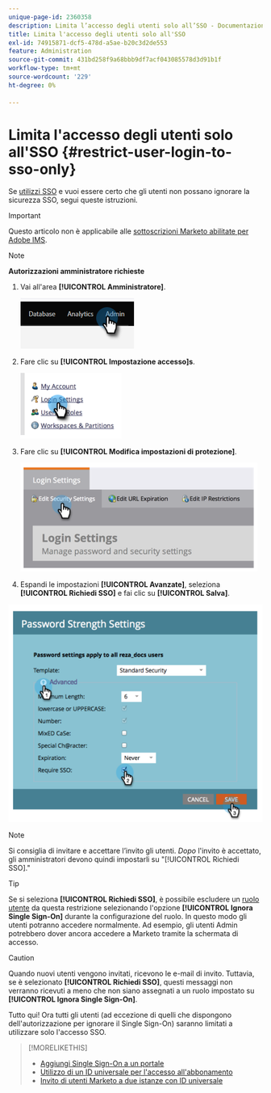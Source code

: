 ```yaml
---
unique-page-id: 2360358
description: Limita l’accesso degli utenti solo all’SSO - Documentazione di Marketo - Documentazione del prodotto
title: Limita l'accesso degli utenti solo all'SSO
exl-id: 74915871-dcf5-478d-a5ae-b20c3d2de553
feature: Administration
source-git-commit: 431bd258f9a68bbb9df7acf043085578d3d91b1f
workflow-type: tm+mt
source-wordcount: '229'
ht-degree: 0%

---
```


# Limita l&#39;accesso degli utenti solo all&#39;SSO {#restrict-user-login-to-sso-only}

Se [utilizzi SSO](/help/marketo/product-docs/administration/additional-integrations/add-single-sign-on-to-a-portal.md) e vuoi essere certo che gli utenti non possano ignorare la sicurezza SSO, segui queste istruzioni.

>[!IMPORTANT]
>
>Questo articolo non è applicabile alle [sottoscrizioni Marketo abilitate per Adobe IMS](/help/marketo/product-docs/administration/marketo-with-adobe-identity/adobe-identity-management-overview.md).

>[!NOTE]
>
>**Autorizzazioni amministratore richieste**

1. Vai all&#39;area **[!UICONTROL Amministratore]**.

   ![](assets/restrict-user-login-to-sso-only-1.png)

1. Fare clic su **[!UICONTROL Impostazione accesso]s**.

   ![](assets/restrict-user-login-to-sso-only-2.png)

1. Fare clic su **[!UICONTROL Modifica impostazioni di protezione]**.

   ![](assets/restrict-user-login-to-sso-only-3.png)

1. Espandi le impostazioni **[!UICONTROL Avanzate]**, seleziona **[!UICONTROL Richiedi SSO]** e fai clic su **[!UICONTROL Salva]**.

![](assets/restrict-user-login-to-sso-only-4.png)

>[!NOTE]
>
>Si consiglia di invitare e accettare l’invito gli utenti. _Dopo_ l&#39;invito è accettato, gli amministratori devono quindi impostarli su &quot;[!UICONTROL Richiedi SSO].&quot;

>[!TIP]
>
>Se si seleziona **[!UICONTROL Richiedi SSO]**, è possibile escludere un [ruolo utente](/help/marketo/product-docs/administration/users-and-roles/create-delete-edit-and-change-a-user-role.md) da questa restrizione selezionando l&#39;opzione **[!UICONTROL Ignora Single Sign-On]** durante la configurazione del ruolo. In questo modo gli utenti potranno accedere normalmente. Ad esempio, gli utenti Admin potrebbero dover ancora accedere a Marketo tramite la schermata di accesso.

>[!CAUTION]
>
>Quando nuovi utenti vengono invitati, ricevono le e-mail di invito. Tuttavia, se è selezionato **[!UICONTROL Richiedi SSO]**, questi messaggi non verranno ricevuti a meno che non siano assegnati a un ruolo impostato su **[!UICONTROL Ignora Single Sign-On]**.

Tutto qui! Ora tutti gli utenti (ad eccezione di quelli che dispongono dell&#39;autorizzazione per ignorare il Single Sign-On) saranno limitati a utilizzare solo l&#39;accesso SSO.

>[!MORELIKETHIS]
>
>* [Aggiungi Single Sign-On a un portale](/help/marketo/product-docs/administration/additional-integrations/add-single-sign-on-to-a-portal.md)
>* [Utilizzo di un ID universale per l&#39;accesso all&#39;abbonamento](/help/marketo/product-docs/administration/settings/using-a-universal-id-for-subscription-login.md)
>* [Invito di utenti Marketo a due istanze con ID universale](https://nation.marketo.com/t5/Knowledgebase/Inviting-Marketo-Users-to-Two-Instances-with-Universal-ID-UID/ta-p/251122)
